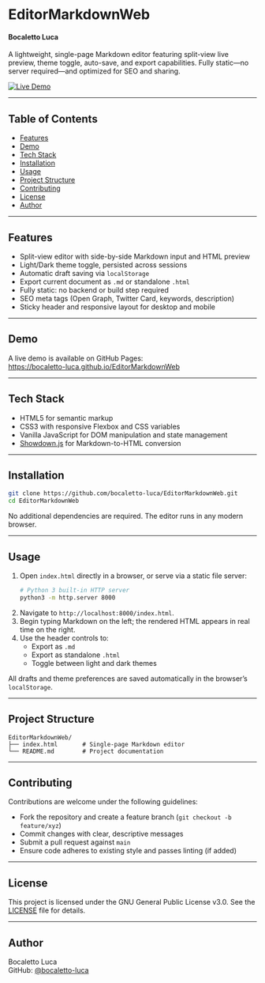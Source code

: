 # EditorMarkdownWeb
#### Bocaletto Luca

A lightweight, single-page Markdown editor featuring split-view live preview, theme toggle, auto-save, and export capabilities. Fully static—no server required—and optimized for SEO and sharing.

[![Live Demo](https://img.shields.io/badge/Live%20Demo-Visit%20Now-blue?style=for-the-badge)](https://bocaletto-luca.github.io/EditorMarkdownWeb/index.html)

---

## Table of Contents

- [Features](#features)  
- [Demo](#demo)  
- [Tech Stack](#tech-stack)  
- [Installation](#installation)  
- [Usage](#usage)  
- [Project Structure](#project-structure)  
- [Contributing](#contributing)  
- [License](#license)  
- [Author](#author)  

---

## Features

- Split-view editor with side-by-side Markdown input and HTML preview  
- Light/Dark theme toggle, persisted across sessions  
- Automatic draft saving via `localStorage`  
- Export current document as `.md` or standalone `.html`  
- Fully static: no backend or build step required  
- SEO meta tags (Open Graph, Twitter Card, keywords, description)  
- Sticky header and responsive layout for desktop and mobile  

---

## Demo

A live demo is available on GitHub Pages:  
https://bocaletto-luca.github.io/EditorMarkdownWeb

---

## Tech Stack

- HTML5 for semantic markup  
- CSS3 with responsive Flexbox and CSS variables  
- Vanilla JavaScript for DOM manipulation and state management  
- [Showdown.js](https://github.com/showdownjs/showdown) for Markdown-to-HTML conversion  

---

## Installation

```bash
git clone https://github.com/bocaletto-luca/EditorMarkdownWeb.git
cd EditorMarkdownWeb
```

No additional dependencies are required. The editor runs in any modern browser.

---

## Usage

1. Open `index.html` directly in a browser, or serve via a static file server:  
   ```bash
   # Python 3 built-in HTTP server
   python3 -m http.server 8000
   ```
2. Navigate to `http://localhost:8000/index.html`.  
3. Begin typing Markdown on the left; the rendered HTML appears in real time on the right.  
4. Use the header controls to:
   - Export as `.md`  
   - Export as standalone `.html`  
   - Toggle between light and dark themes  

All drafts and theme preferences are saved automatically in the browser’s `localStorage`.

---

## Project Structure

```text
EditorMarkdownWeb/
├── index.html       # Single-page Markdown editor
└── README.md        # Project documentation
```

---

## Contributing

Contributions are welcome under the following guidelines:

- Fork the repository and create a feature branch (`git checkout -b feature/xyz`)  
- Commit changes with clear, descriptive messages  
- Submit a pull request against `main`  
- Ensure code adheres to existing style and passes linting (if added)  

---

## License

This project is licensed under the GNU General Public License v3.0. See the [LICENSE](LICENSE) file for details.

---

## Author

Bocaletto Luca  
GitHub: [@bocaletto-luca](https://github.com/bocaletto-luca)
